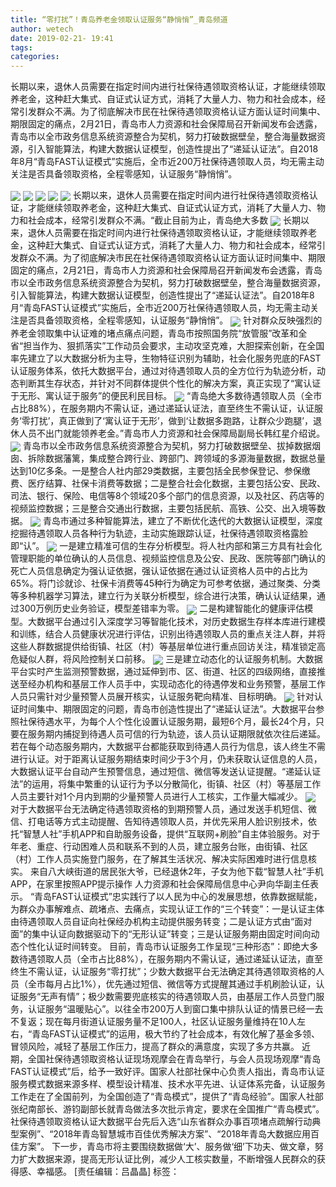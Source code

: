 ```yaml
---
title: “零打扰”！青岛养老金领取认证服务“静悄悄”_青岛频道
author: wetech
date: 2019-02-21- 19:41
tags: 
categories: 
---
```

长期以来，退休人员需要在指定时间内进行社保待遇领取资格认证，才能继续领取养老金，这种赶大集式、自证式认证方式，消耗了大量人力、物力和社会成本，经常引发群众不满。为了彻底解决市民在社保待遇领取资格认证方面认证时间集中、期限固定的痛点，2月21日，青岛市人力资源和社会保障局召开新闻发布会透露，青岛市以全市政务信息系统资源整合为契机，努力打破数据壁垒，整合海量数据资源，引入智能算法，构建大数据认证模型，创造性提出了“递延认证法”。自2018年8月“青岛FAST认证模式”实施后，全市近200万社保待遇领取人员，均无需主动关注是否具备领取资格，全程零感知，认证服务“静悄悄”。
<!-- more -->
                
<img align="center" border="0" src="http://p0.ifengimg.com/a/2019_08/a3e42ed62ac8d3f_size565_w640_h1138.jpg" />
                
<img align="center" border="0" src="http://p3.ifengimg.com/cmpp/2019/02/22/13/7dad9379-6778-4c85-a198-f7c732866f3a_size127_w500_h286.jpg" />
            
<img align="center" border="0" src="http://p2.ifengimg.com/cmpp/2019/02/22/13/089e9b43-5484-4dfd-b0f1-fdbb43609a99_size121_w500_h264.jpg" />
<img align="center" border="0" src="http://p0.ifengimg.com/cmpp/2019/02/22/13/3550879e-4e5e-403e-a2af-e32fe25b9a79_size117_w500_h281.jpg" />
<img align="center" border="0" src="http://p3.ifengimg.com/cmpp/2019/02/22/13/d21a08a8-aad5-4ff7-beb9-6066f5269e71_size114_w500_h281.jpg" />
长期以来，退休人员需要在指定时间内进行社保待遇领取资格认证，才能继续领取养老金，这种赶大集式、自证式认证方式，消耗了大量人力、物力和社会成本，经常引发群众不满。“截止目前为止，青岛绝大多数
<img align="center" border="0" src="http://p1.ifengimg.com/cmpp/2019/02/22/13/0b0ef72b-c54e-479d-915f-2956354a8420_size109_w500_h281.jpg" />
长期以来，退休人员需要在指定时间内进行社保待遇领取资格认证，才能继续领取养老金，这种赶大集式、自证式认证方式，消耗了大量人力、物力和社会成本，经常引发群众不满。为了彻底解决市民在社保待遇领取资格认证方面认证时间集中、期限固定的痛点，2月21日，青岛市人力资源和社会保障局召开新闻发布会透露，青岛市以全市政务信息系统资源整合为契机，努力打破数据壁垒，整合海量数据资源，引入智能算法，构建大数据认证模型，创造性提出了“递延认证法”。自2018年8月“青岛FAST认证模式”实施后，全市近200万社保待遇领取人员，均无需主动关注是否具备领取资格，全程零感知，认证服务“静悄悄”。
<img align="center" border="0" src="http://p3.ifengimg.com/cmpp/2019/02/22/14/b3c3e756-a070-4139-8525-c055d71ed61c_size254_w500_h705.jpg" />
针对群众反映强烈的养老金领取集中认证难的堵点痛点问题，青岛市按照国务院“放管服”改革和全省“担当作为、狠抓落实”工作动员会要求，主动攻坚克难，大胆探索创新，在全国率先建立了以大数据分析为主导，生物特征识别为辅助，社会化服务兜底的FAST认证服务体系，依托大数据平台，通过对待遇领取人员的全方位行为轨迹分析，动态判断其生存状态，并针对不同群体提供个性化的解决方案，真正实现了“寓认证于无形、寓认证于服务”的便民利民目标。
<img align="center" border="0" src="http://p3.ifengimg.com/cmpp/2019/02/22/13/63fe4de5-c362-486b-81cf-1d082ce988bd_size131_w500_h333.jpg" />
“青岛绝大多数待遇领取人员（全市占比88%），在服务期内不需认证，通过递延认证法，直至终生不需认证，认证服务‘零打扰’，真正做到了‘寓认证于无形’，做到‘让数据多跑路，让群众少跑腿’，退休人员不出门就能领养老金。”青岛市人力资源和社会保障局副局长韩红星介绍说。
<img align="center" border="0" src="http://p0.ifengimg.com/cmpp/2019/02/22/13/4197a5d5-a9e6-4316-b8ed-d5051cfe9f67_size133_w500_h349.jpg" />
青岛市以全市政务信息系统资源整合为契机，努力打破数据壁垒、拔掉数据烟囱、拆除数据藩篱，集成整合跨行业、跨部门、跨领域的多源海量数据，数据总量达到10亿多条。一是整合人社内部29类数据，主要包括全民参保登记、参保缴费、医疗结算、社保卡消费等数据；二是整合社会化数据，主要包括公安、民政、司法、银行、保险、电信等8个领域20多个部门的信息资源，以及社区、药店等的视频监控数据；三是整合交通出行数据，主要包括民航、高铁、公交、出入境等数据。
<img align="center" border="0" src="http://p2.ifengimg.com/cmpp/2019/02/22/13/d046a517-8d57-4bb7-a2f1-9a2cfbd10461_size122_w500_h352.jpg" />
青岛市通过多种智能算法，建立了不断优化迭代的大数据认证模型，深度挖掘待遇领取人员各种行为轨迹，主动实施跟踪认证，社保待遇领取资格露脸即“认”。
<img align="center" border="0" src="http://p3.ifengimg.com/cmpp/2019/02/22/13/77404bd5-2293-4175-805c-230bb223df95_size130_w500_h394.jpg" />
一是建立精准可信的生存分析模型。将人社内部和第三方具有社会化管理职能的单位确认的人员信息、视频监控信息及公安、民政、医院等部门确认的死亡人员信息确定为强认证依据，强认证依据在通过认证资格人员中的占比为65%。将门诊就诊、社保卡消费等45种行为确定为可参考依据，通过聚类、分类等多种机器学习算法，建立行为关联分析模型，综合进行决策，确认认证结果，通过300万例历史业务验证，模型差错率为零。
<img align="center" border="0" src="http://p1.ifengimg.com/cmpp/2019/02/22/13/eaf92459-3ebf-4095-a686-661173924fc8_size88_w500_h333.jpg" />
二是构建智能化的健康评估模型。大数据平台通过引入深度学习等智能化技术，对历史数据生存样本库进行建模和训练，结合人员健康状况进行评估，识别出待遇领取人员的重点关注人群，并将这些人群数据提供给街镇、社区（村）等基层单位进行重点回访关注，精准锁定高危疑似人群，将风险控制关口前移。
<img align="center" border="0" src="http://p2.ifengimg.com/cmpp/2019/02/22/13/49e00ed6-1d00-408b-af11-369a7752fec4_size128_w459_h500.jpg" />
三是建立动态化的认证服务机制。大数据平台实时产生监测预警数据，通过延伸到市、区、街道、社区的四级网络，直接推送至经办机构和基层工作人员手中，实现动态化的待遇停发和业务预警，基层工作人员只需针对少量预警人员展开核实，认证服务靶向精准、目标明确。
<img align="center" border="0" src="http://p1.ifengimg.com/a/2019_08/3fa32f5b84f6628_size561_w640_h1138.jpg" />
针对认证时间集中、期限固定的问题，青岛市创造性提出了“递延认证法”。大数据平台参照社保待遇水平，为每个人个性化设置认证服务期，最短6个月，最长24个月，只要在服务期内捕捉到待遇人员可信的行为轨迹，该人员认证期限就依次往后递延。若在每个动态服务期内，大数据平台都能获取到待遇人员行为信息，该人终生不需进行认证。对于距离认证服务期结束时间少于3个月，仍未获取认证信息的人员，大数据认证平台自动产生预警信息，通过短信、微信等发送认证提醒。“递延认证法”的运用，将集中繁重的认证行为予以分散简化，街镇、社区（村）等基层工作人员主要针对1个月内到期的少量预警人员进行人工核实，工作量大幅减少。
<img align="center" border="0" src="http://p2.ifengimg.com/a/2016/0810/204c433878d5cf9size1_w16_h16.png" />
对于大数据平台无法确定待遇领取资格的到期预警人员，通过发送手机短信、微信、打电话等方式主动提醒、告知待遇领取人员，并优先采用人脸识别技术，依托“智慧人社”手机APP和自助服务设备，提供“互联网+刷脸”自主体验服务。对于年老、重症、行动困难人员和联系不到的人员，建立服务台账，由街镇、社区（村）工作人员实施登门服务，在了解其生活状况、解决实际困难时进行信息核实。
来自八大峡街道的居民张大爷，已经退休2年，子女为他下载“智慧人社”手机APP，在家里按照APP提示操作
人力资源和社会保障局信息中心尹向华副主任表示。
“青岛FAST认证模式”忠实践行了以人民为中心的发展思想，依靠数据赋能，为群众办事解难点、疏堵点、去痛点，实现认证工作的“三个转变”：一是认证主体由待遇领取人员自证向社保经办机构主动提供服务转变；二是认证方式由“面对面”的集中认证向数据驱动下的“无形认证”转变；三是认证服务期由固定时间向动态个性化认证时间转变。
目前，青岛市认证服务工作呈现“三种形态”：即绝大多数待遇领取人员（全市占比88%），在服务期内不需认证，通过递延认证法，直至终生不需认证，认证服务“零打扰”；少数大数据平台无法确定其待遇领取资格的人员（全市每月占比1%），优先通过短信、微信等方式提醒其通过手机刷脸认证，认证服务“无声有情”；极少数需要兜底核实的待遇领取人员，由基层工作人员登门服务，认证服务“温暖贴心”。以往全市200万人到窗口集中排队认证的情景已经一去不复返；现在每月街道认证服务量不足100人，社区认证服务量维持在10人左右，“青岛FAST认证模式”的运用，极大节约了社会成本，有效化解了基金多领、冒领风险，减轻了基层工作压力，提高了群众的满意度，实现了多方共赢。
近期，全国社保待遇领取资格认证现场观摩会在青岛举行，与会人员现场观摩“青岛FAST认证模式”后，给予一致好评。国家人社部社保中心负责人指出，青岛市认证服务模式数据来源多样、模型设计精准、技术水平先进、认证体系完备，认证服务工作走在了全国前列，为全国创造了“青岛模式”，提供了“青岛经验”。国家人社部张纪南部长、游钧副部长就青岛做法多次批示肯定，要求在全国推广“青岛模式”。社保待遇领取资格认证大数据平台先后入选“山东省群众办事百项堵点疏解行动典型案例”、“2018年青岛智慧城市百佳优秀解决方案”、“2018年青岛大数据应用百佳方案”。
下一步，青岛市将主要围绕数据做‘大’、服务做‘细’下功夫、做文章，努力扩大数据来源，提高无形认证比例，减少人工核实数量，不断增强人民群众的获得感、幸福感。
[责任编辑：吕晶晶]
标签：
 
 
             
